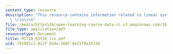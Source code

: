 ```yaml
---
content_type: resource
description: "This resource contains information related to linear systems of ODE's.\
  \ \r\n\r\n"
file: /media/https%3A/open-learning-course-data-rc.s3.amazonaws.com/18-03-differential-equations-spring-2010/791981c1011f03da368f8e21f8a3573d_MIT18_03S10_ls1.pdf
file_type: application/pdf
resourcetype: Document
title: MIT18_03S10_ls1.pdf
uid: 791981c1-011f-03da-368f-8e21f8a3573d
---
```

